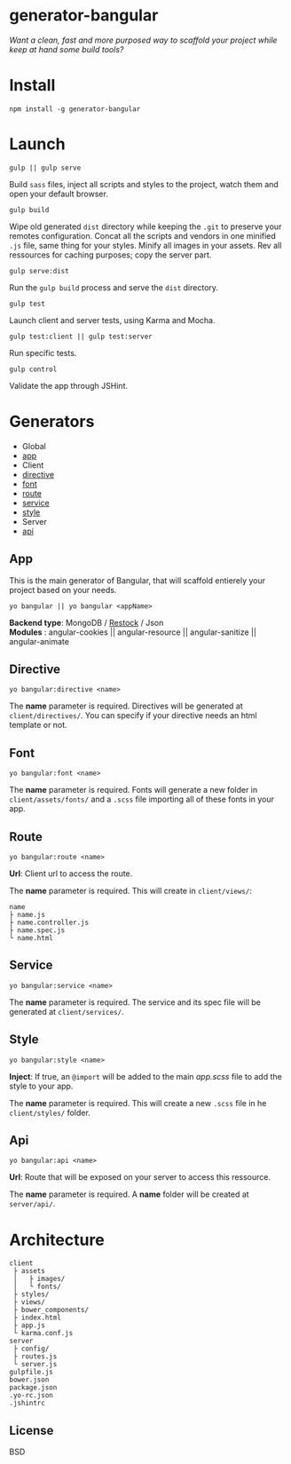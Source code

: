 # generator-bangular

*Want a clean, fast and more purposed way to scaffold your project while keep at hand some build tools?*

# Install

    npm install -g generator-bangular
    
# Launch

    gulp || gulp serve

Build `sass` files, inject all scripts and styles to the project, watch them and open your default browser.

    gulp build
    
Wipe old generated `dist` directory while keeping the `.git` to preserve your remotes configuration. Concat all the scripts and vendors in one minified `.js` file, same thing for your styles. Minify all images in your assets. Rev all ressources for caching purposes; copy the server part.

    gulp serve:dist
    
Run the `gulp build` process and serve the `dist` directory.

    gulp test
    
Launch client and server tests, using Karma and Mocha.

    gulp test:client || gulp test:server
    
Run specific tests.

    gulp control
    
Validate the app through JSHint.

# Generators

 - Global
  - [app](https://github.com/42Zavattas/generator-bangular#app)
 - Client
  - [directive](https://github.com/42Zavattas/generator-bangular#directive)
  - [font](https://github.com/42Zavattas/generator-bangular#font)
  - [route](https://github.com/42Zavattas/generator-bangular#route)
  - [service](https://github.com/42Zavattas/generator-bangular#service)
  - [style](https://github.com/42Zavattas/generator-bangular#style)
 - Server
  - [api](https://github.com/42Zavattas/generator-bangular#api)

## App

This is the main generator of Bangular, that will scaffold entierely your project based on your needs.

    yo bangular || yo bangular <appName>

**Backend type**: MongoDB / [Restock](https://github.com/42Zavattas/Restock.io) / Json  
**Modules**     :  angular-cookies || angular-resource || angular-sanitize || angular-animate


## Directive

    yo bangular:directive <name>
    
The **name** parameter is required. Directives will be generated at `client/directives/`. You can specify if your directive needs an html template or not.

## Font

    yo bangular:font <name>
    
The **name** parameter is required. Fonts will generate a new folder in `client/assets/fonts/` and a `.scss` file importing all of these fonts in your app.

## Route

    yo bangular:route <name>
    
**Url**: Client url to access the route.
    
The **name** parameter is required. This will create in `client/views/`:

    name
    ├ name.js
    ├ name.controller.js
    ├ name.spec.js
    └ name.html
    
## Service

    yo bangular:service <name>
    
The **name** parameter is required. The service and its spec file will be generated at `client/services/`.

## Style

    yo bangular:style <name>

**Inject**: If true, an `@import` will be added to the main *app.scss* file to add the style to your app.
    
The **name** parameter is required. This will create a new `.scss` file in he `client/styles/` folder.

## Api

    yo bangular:api <name>
    
**Url**: Route that will be exposed on your server to access this ressource.

The **name** parameter is required. A **name** folder will be created at `server/api/`.


# Architecture

    client
     ├ assets
     │   ├ images/
     │   └ fonts/
     ├ styles/
     ├ views/
     ├ bower_components/
     ├ index.html
     ├ app.js
     └ karma.conf.js
    server
     ├ config/
     ├ routes.js
     └ server.js
    gulpfile.js
    bower.json
    package.json
    .yo-rc.json
    .jshintrc
    


## License

BSD
